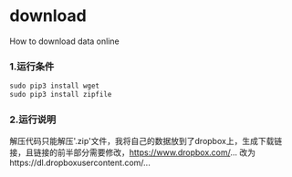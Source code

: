 # download
How to download data online
### 1.运行条件
```python
sudo pip3 install wget
sudo pip3 install zipfile
```
### 2.运行说明
   解压代码只能解压'.zip'文件，我将自己的数据放到了dropbox上，生成下载链接，且链接的前半部分需要修改，https://www.dropbox.com/... 改为https://dl.dropboxusercontent.com/...
